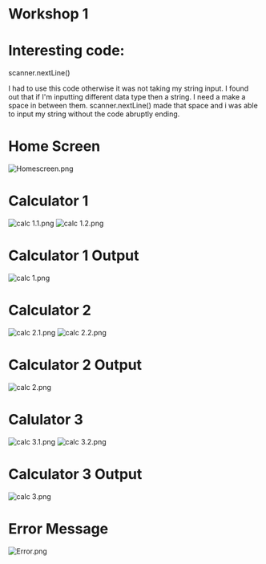 # Workshop 1

# Interesting code:
scanner.nextLine()

I had to use this code otherwise it was not taking my string input. I found out that if I'm inputting different data type then a string. I need a make a space in between them. scanner.nextLine() made that space and i was able to input my string without the code abruptly ending. 

# Home Screen
![Homescreen.png](Screenshots/Homescreen.png)

# Calculator 1
![calc 1.1.png](Screenshots/calc%201.1.png)
![calc 1.2.png](Screenshots/calc%201.2.png)

# Calculator 1 Output
![calc 1.png](Screenshots/calc%201.png)

# Calculator 2

![calc 2.1.png](Screenshots/calc%202.1.png)
![calc 2.2.png](Screenshots/calc%202.2.png)

# Calculator 2 Output
![calc 2.png](Screenshots/calc%202.png)

# Calulator 3
![calc 3.1.png](Screenshots/calc%203.1.png)
![calc 3.2.png](Screenshots/calc%203.2.png)

# Calculator 3 Output
![calc 3.png](Screenshots/calc%203.png)

# Error Message
![Error.png](Screenshots/Error.png)